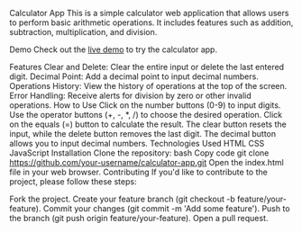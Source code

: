 Calculator App
This is a simple calculator web application that allows users to perform basic arithmetic operations. It includes features such as addition, subtraction, multiplication, and division.

Demo
Check out the [live demo](https://mirunahaidu.github.io/calculator/) to try the calculator app.

Features
Clear and Delete: Clear the entire input or delete the last entered digit.
Decimal Point: Add a decimal point to input decimal numbers.
Operations History: View the history of operations at the top of the screen.
Error Handling: Receive alerts for division by zero or other invalid operations.
How to Use
Click on the number buttons (0-9) to input digits.
Use the operator buttons (+, -, *, /) to choose the desired operation.
Click on the equals (=) button to calculate the result.
The clear button resets the input, while the delete button removes the last digit.
The decimal button allows you to input decimal numbers.
Technologies Used
HTML
CSS
JavaScript
Installation
Clone the repository:
bash
Copy code
git clone https://github.com/your-username/calculator-app.git
Open the index.html file in your web browser.
Contributing
If you'd like to contribute to the project, please follow these steps:

Fork the project.
Create your feature branch (git checkout -b feature/your-feature).
Commit your changes (git commit -m 'Add some feature').
Push to the branch (git push origin feature/your-feature).
Open a pull request.
